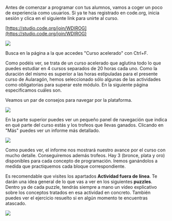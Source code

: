 
Antes de comenzar a programar con tus alumnos, vamos a coger un poco de experiencia como usuarios. Si ya te has registrado en code.org, inicia sesión y clica en el siguiente link para unirte al curso.

[https://studio.code.org/join/WDIROG](https://studio.code.org/join/WDIROG)


![](http://moodle.catedu.es/pluginfile.php/1616/mod_book/chapter/6/Curso%20acelerado%20de%2020%20horas%20en%20code.org.png)

Busca en la página a la que accedes "Curso acelerado" con Ctrl+F.

Como podéis ver, se trata de un curso acelerado que aglutina todo lo que puedes estudiar en 4 cursos separados de 20 horas cada uno. Como la duración del mismo es superior a las horas estipuladas para el presente curso de Aularagón, hemos seleccionado sólo algunas de las actividades como obligatorias para superar este módulo. En la siguiente página especificamos cuáles son.

Veamos un par de consejos para navegar por la plataforma.


![](http://moodle.catedu.es/pluginfile.php/1616/mod_book/chapter/6/Panel%20de%20navegaci%C3%B3n%20de%20curso%20de%20code.org.png)

En la parte superior puedes ver un pequeño panel de navegación que indica en qué parte del curso estás y los trofeos que llevas ganados. Clicando en "Más" puedes ver un informe más detallado.


![](http://moodle.catedu.es/pluginfile.php/1616/mod_book/chapter/6/Informe%20de%20progreso%20individual%20en%20un%20curso%20code.org.png)



Como puedes ver, el informe nos mostrará nuestro avance por el curso con mucho detalle. Conseguiremos además trofeos. Hay 3 (bronce, plata y oro) disponibles para cada concepto de programación. Iremos ganándolos a medida que practiquemos cada bloque correspondiente.

Es recomendable que visites los apartados **Actividad fuera de línea**. Te darán una idea general de lo que vas a ver en los siguientes **puzzles**. Dentro ya de cada puzzle, tendrás siempre a mano un vídeo explicativo sobre los conceptos tratados en esa actividad en concreto. También puedes ver el ejercicio resuelto si en algún momento te encuentras atascado.


![](http://moodle.catedu.es/pluginfile.php/1616/mod_book/chapter/6/Explicaciones%20y%20soluciones%20code.org.png)
